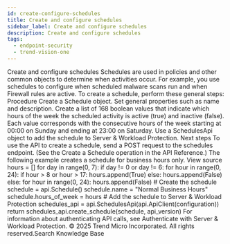 ```yaml
---
id: create-configure-schedules
title: Create and configure schedules
sidebar_label: Create and configure schedules
description: Create and configure schedules
tags:
  - endpoint-security
  - trend-vision-one
---
```


 Create and configure schedules Schedules are used in policies and other common objects to determine when activities occur. For example, you use schedules to configure when scheduled malware scans run and when Firewall rules are active. To create a schedule, perform these general steps: Procedure Create a Schedule object. Set general properties such as name and description. Create a list of 168 boolean values that indicate which hours of the week the scheduled activity is active (true) and inactive (false). Each value corresponds with the consecutive hours of the week starting at 00:00 on Sunday and ending at 23:00 on Saturday. Use a SchedulesApi object to add the schedule to Server & Workload Protection. Next steps To use the API to create a schedule, send a POST request to the schedules endpoint. (See the Create a Schedule operation in the API Reference.) The following example creates a schedule for business hours only. View source hours = [] for day in range(0, 7): if day != 0 or day != 6: for hour in range(0, 24): if hour &gt; 8 or hour &gt; 17: hours.append(True) else: hours.append(False) else: for hour in range(0, 24): hours.append(False) # Create the schedule schedule = api.Schedule() schedule.name = "Normal Business Hours" schedule.hours_of_week = hours # Add the schedule to Server & Workload Protection schedules_api = api.SchedulesApi(api.ApiClient(configuration)) return schedules_api.create_schedule(schedule, api_version) For information about authenticating API calls, see Authenticate with Server & Workload Protection. © 2025 Trend Micro Incorporated. All rights reserved.Search Knowledge Base